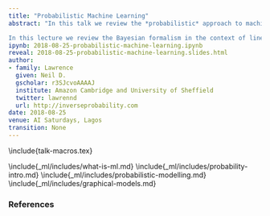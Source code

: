 ```yaml
---
title: "Probabilistic Machine Learning"
abstract: "In this talk we review the *probabilistic* approach to machine learning. We start with a review of probability, and introduce the concepts of probabilistic modelling. We then apply the approach in practice to Naive Bayesian classification. 

In this lecture we review the Bayesian formalism in the context of linear models, reviewing initially maximum likelihood and introducing basis functions as a way of driving non-linearity in the model."
ipynb: 2018-08-25-probabilistic-machine-learning.ipynb
reveal: 2018-08-25-probabilistic-machine-learning.slides.html
author:
- family: Lawrence
  given: Neil D.
  gscholar: r3SJcvoAAAAJ
  institute: Amazon Cambridge and University of Sheffield
  twitter: lawrennd
  url: http://inverseprobability.com
date: 2018-08-25
venue: AI Saturdays, Lagos
transition: None
---
```


\include{talk-macros.tex}

\include{_ml/includes/what-is-ml.md}
\include{_ml/includes/probability-intro.md}
\include{_ml/includes/probabilistic-modelling.md}
\include{_ml/includes/graphical-models.md}

### References
